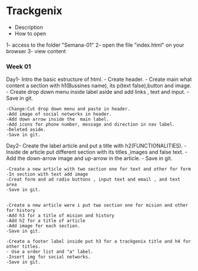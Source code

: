 # Trackgenix
- Description
- How to open

1- access to the folder "Semana-01"
2- open the file "index.html" on your browser
3- view content
### Week 01
Day1- Intro the basic estructure of html.
    - Create header.
    - Create main what content a section with h1(Bussines name), its p(text false),button  and image.
    - Create drop down menu inside label aside and add links , text and input.
    -Save in git.

    -Change:Cut drop down menu and paste in header.
    -Add image of social networks in header.
    -Add down arrow inside the  main label. 
    -Add icons for phone number, message and direction in nav label.
    -Deleted aside.
    -Save in git.

Day2- Create the label article and put a title with h2(FUNCTIONALITIES).
    - Inside de article put different section with its titles ,images and  false text.
    - Add the down-arrow image and up-arrow in the  article.
    - Save in git.

    -Create a new article with two section one for text and other for form
    -In section with text add image
    -Creat form and ad radio buttons , input text and email , and text area
    -Save in git.

    
    -Create a new article were i put two section one for mision and other for history
    -Add h3 for a title of mision and history
    -Add h2 for a title of article
    -Add image for each section.
    -Save in git.

    -Create a footer label inside put h3 for a trackgenix title and h4 for other titles.
    - Use a order list and "a" label.
    -Insert img for social networks.
    -Save in git.